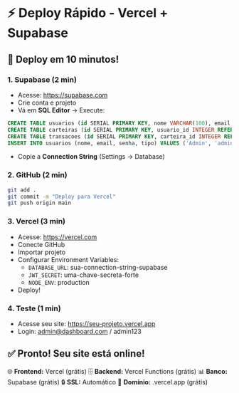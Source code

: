 # ⚡ Deploy Rápido - Vercel + Supabase

## 🚀 Deploy em 10 minutos!

### 1. Supabase (2 min)
- Acesse: https://supabase.com
- Crie conta e projeto
- Vá em **SQL Editor** → Execute:
```sql
CREATE TABLE usuarios (id SERIAL PRIMARY KEY, nome VARCHAR(100), email VARCHAR(150) UNIQUE, senha VARCHAR(255), tipo VARCHAR(20) DEFAULT 'cliente');
CREATE TABLE carteiras (id SERIAL PRIMARY KEY, usuario_id INTEGER REFERENCES usuarios(id), nome VARCHAR(100), saldo DECIMAL(15, 2) DEFAULT 0.00);
CREATE TABLE transacoes (id SERIAL PRIMARY KEY, carteira_id INTEGER REFERENCES carteiras(id), tipo VARCHAR(20), valor DECIMAL(15, 2), descricao TEXT, data TIMESTAMP DEFAULT CURRENT_TIMESTAMP);
INSERT INTO usuarios (nome, email, senha, tipo) VALUES ('Admin', 'admin@dashboard.com', '$2b$10$8K1p/a0dFCzCwWNZyaP8pOwNL9L9Y6hQJjWFOg9zULpLPg5tQTa2m', 'admin');
```
- Copie a **Connection String** (Settings → Database)

### 2. GitHub (2 min)
```bash
git add .
git commit -m "Deploy para Vercel"
git push origin main
```

### 3. Vercel (3 min)
- Acesse: https://vercel.com
- Conecte GitHub
- Importar projeto
- Configurar Environment Variables:
  - `DATABASE_URL`: sua-connection-string-supabase
  - `JWT_SECRET`: uma-chave-secreta-forte
  - `NODE_ENV`: production
- Deploy!

### 4. Teste (1 min)
- Acesse seu site: https://seu-projeto.vercel.app
- Login: admin@dashboard.com / admin123

## ✅ Pronto! Seu site está online!

🌐 **Frontend:** Vercel (grátis)
🗄️ **Backend:** Vercel Functions (grátis)
📊 **Banco:** Supabase (grátis)
🔒 **SSL:** Automático
📱 **Domínio:** .vercel.app (grátis) 